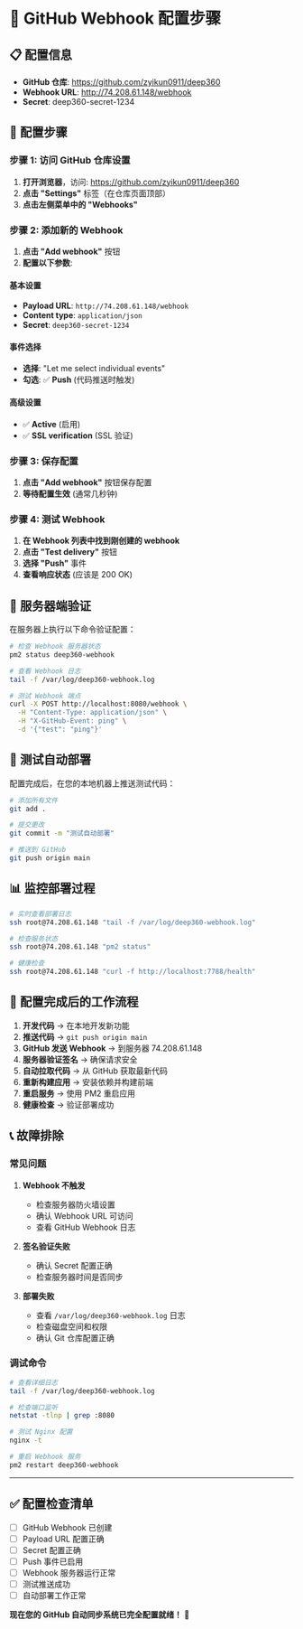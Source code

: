 # 🔧 GitHub Webhook 配置步骤

## 📋 配置信息
- **GitHub 仓库**: https://github.com/zyikun0911/deep360
- **Webhook URL**: http://74.208.61.148/webhook
- **Secret**: deep360-secret-1234

## 🎯 配置步骤

### 步骤 1: 访问 GitHub 仓库设置

1. **打开浏览器**，访问: https://github.com/zyikun0911/deep360
2. **点击 "Settings"** 标签（在仓库页面顶部）
3. **点击左侧菜单中的 "Webhooks"**

### 步骤 2: 添加新的 Webhook

1. **点击 "Add webhook"** 按钮
2. **配置以下参数**:

#### 基本设置
- **Payload URL**: `http://74.208.61.148/webhook`
- **Content type**: `application/json`
- **Secret**: `deep360-secret-1234`

#### 事件选择
- **选择**: "Let me select individual events"
- **勾选**: ✅ **Push** (代码推送时触发)

#### 高级设置
- ✅ **Active** (启用)
- ✅ **SSL verification** (SSL 验证)

### 步骤 3: 保存配置

1. **点击 "Add webhook"** 按钮保存配置
2. **等待配置生效** (通常几秒钟)

### 步骤 4: 测试 Webhook

1. **在 Webhook 列表中找到刚创建的 webhook**
2. **点击 "Test delivery"** 按钮
3. **选择 "Push"** 事件
4. **查看响应状态** (应该是 200 OK)

## 🔧 服务器端验证

在服务器上执行以下命令验证配置：

```bash
# 检查 Webhook 服务器状态
pm2 status deep360-webhook

# 查看 Webhook 日志
tail -f /var/log/deep360-webhook.log

# 测试 Webhook 端点
curl -X POST http://localhost:8080/webhook \
  -H "Content-Type: application/json" \
  -H "X-GitHub-Event: ping" \
  -d '{"test": "ping"}'
```

## 🚀 测试自动部署

配置完成后，在您的本地机器上推送测试代码：

```bash
# 添加所有文件
git add .

# 提交更改
git commit -m "测试自动部署"

# 推送到 GitHub
git push origin main
```

## 📊 监控部署过程

```bash
# 实时查看部署日志
ssh root@74.208.61.148 "tail -f /var/log/deep360-webhook.log"

# 检查服务状态
ssh root@74.208.61.148 "pm2 status"

# 健康检查
ssh root@74.208.61.148 "curl -f http://localhost:7788/health"
```

## 🎉 配置完成后的工作流程

1. **开发代码** → 在本地开发新功能
2. **推送代码** → `git push origin main`
3. **GitHub 发送 Webhook** → 到服务器 74.208.61.148
4. **服务器验证签名** → 确保请求安全
5. **自动拉取代码** → 从 GitHub 获取最新代码
6. **重新构建应用** → 安装依赖并构建前端
7. **重启服务** → 使用 PM2 重启应用
8. **健康检查** → 验证部署成功

## 📞 故障排除

### 常见问题

1. **Webhook 不触发**
   - 检查服务器防火墙设置
   - 确认 Webhook URL 可访问
   - 查看 GitHub Webhook 日志

2. **签名验证失败**
   - 确认 Secret 配置正确
   - 检查服务器时间是否同步

3. **部署失败**
   - 查看 `/var/log/deep360-webhook.log` 日志
   - 检查磁盘空间和权限
   - 确认 Git 仓库配置正确

### 调试命令

```bash
# 查看详细日志
tail -f /var/log/deep360-webhook.log

# 检查端口监听
netstat -tlnp | grep :8080

# 测试 Nginx 配置
nginx -t

# 重启 Webhook 服务
pm2 restart deep360-webhook
```

---

## ✅ 配置检查清单

- [ ] GitHub Webhook 已创建
- [ ] Payload URL 配置正确
- [ ] Secret 配置正确
- [ ] Push 事件已启用
- [ ] Webhook 服务器运行正常
- [ ] 测试推送成功
- [ ] 自动部署工作正常

**现在您的 GitHub 自动同步系统已完全配置就绪！** 🚀

